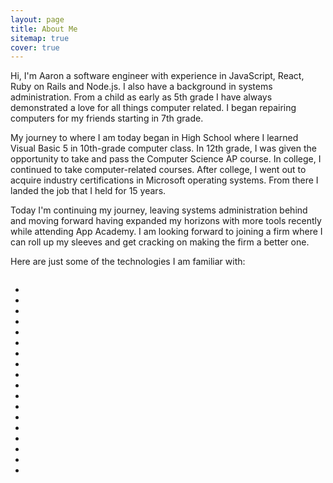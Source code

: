 ```yaml
---
layout: page
title: About Me
sitemap: true
cover: true
---
```


Hi, I'm Aaron a software engineer with experience in JavaScript, React, Ruby on Rails and Node.js. I also have a background in systems administration. From a child as early as 5th grade I have always demonstrated a love for all things computer related. I began repairing computers for my friends starting in 7th grade.

My journey to where I am today began in High School where I learned Visual Basic 5 in 10th-grade computer class. In 12th grade, I was given the opportunity to take and pass the Computer Science AP course. In college, I continued to take computer-related courses. After college, I went out to acquire industry certifications in Microsoft operating systems. From there I landed the job that I held for 15 years.

Today I'm continuing my journey, leaving systems administration behind and moving forward having expanded my horizons with more tools recently while attending App Academy. I am looking forward to joining a firm where I can roll up my sleeves and get cracking on making the firm a better one.

Here are just some of the technologies I am familiar with:

<link
    rel="stylesheet"
    href="https://cdnjs.cloudflare.com/ajax/libs/font-awesome/5.8.2/css/all.min.css"
  />
<link
  rel="stylesheet"
  href="https://cdn.jsdelivr.net/gh/konpa/devicon@master/devicon.min.css"
/>
  <div class="marquee column" >
    <ul class="marquee-content">
      <li><i class="fab fa-aws"></i></li>
      <li><i class="fab fa-github"></i></li>
      <li><i class="devicon-babel-plain"></i></li>
      <li><i class="fab fa-css3-alt"></i></li>
      <li><i class="devicon-express-original"></i></li>
      <li><i class="fab fa-free-code-camp"></i></li>
      <li><i class="devicon-git-plain"></i></li>
      <li><i class="devicon-github-plain"></i></li>
      <li><i class="devicon-heroku-original-wordmark"></i></li>
      <li><i class="devicon-html5-plain-wordmark"></i></li>
      <li><i class="devicon-javascript-plain"></i></li>
      <li><i class="devicon-mysql-plain-wordmark"></i></li>
      <li><i class="devicon-nodejs-plain"></i></li>
      <li><i class="devicon-postgresql-plain"></i></li>
      <li><i class="devicon-rails-plain"></i></li>
      <li><i class="devicon-react-original-wordmark"></i></li>
      <li><i class="devicon-ruby-plain"></i></li>
      <li><i class="devicon-sequelize-plain"></i></li>
    </ul>
  </div>
  <script src="assets/marquee.js"></script>
